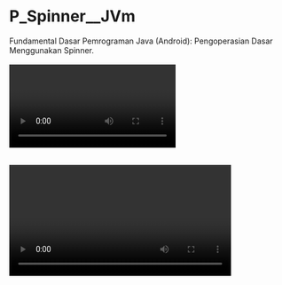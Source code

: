 # P_Spinner__JVm
Fundamental Dasar Pemrograman Java (Android): Pengoperasian Dasar Menggunakan Spinner.<br><br>
<video controls>
  <img src="https://github.com/RizkyKhapidsyah/P_Spinner__JVm/blob/master/results/20191128_023409.mp4" type="video/mp4">
</video><br><br>

<video width="400" controls>
  <video src="https://github.com/RizkyKhapidsyah/P_Spinner__JVm/blob/master/results/20191128_023409.mp4" type="video/mp4">
  Your browser does not support HTML5 video.
</video>
  
  <img src="https://github.com/RizkyKhapidsyah/P_Spinner__JVm/blob/master/results/20191128_023409.mp4" type="video/mp4">

Lihat Source Code :<br>
- <a href="https://github.com/RizkyKhapidsyah/P_Spinner__JVm/blob/master/app/src/main/java/com/rizkykhapidsyah/p_spinner__jvm/MainActivity.java">Program (Java)</a><br>
- <a href="https://github.com/RizkyKhapidsyah/P_Spinner__JVm/blob/master/app/src/main/res/layout/activity_main.xml">Layout (XML)</a><br>
- <a href="https://github.com/RizkyKhapidsyah/P_Spinner__JVm/blob/master/app/src/main/res/values/strings.xml">String (XML)</a><br>
 
